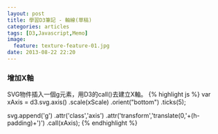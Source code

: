 ```yaml
---
layout: post
title: 學習D3筆記 - 軸線(草稿)
categories: articles
tags: [D3,Javascript,Memo]
image:
  feature: texture-feature-01.jpg
date: 2013-08-22 22:20
---
```

### 增加X軸
SVG物件插入一個g元素，用D3的call()去建立X軸。
{% highlight js %}
var xAxis = d3.svg.axis()
	.scale(xScale)
	.orient("bottom")
	.ticks(5);
	
svg.append('g')
	.attr('class','axis')
	.attr('transform','translate(0,'+(h-padding)+')')
	.call(xAxis);
{% endhighlight %}